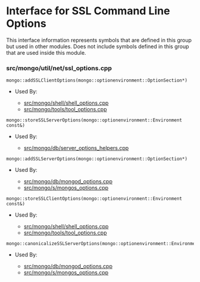 
# Interface for SSL Command Line Options
This interface information represents symbols that are defined in this group but used in other modules.  Does not include symbols defined in this group that are used inside this module.

### src/mongo/util/net/ssl\_options.cpp

<div></div>

    mongo::addSSLClientOptions(mongo::optionenvironment::OptionSection*)

- Used By:

    - [src/mongo/shell/shell\_options.cpp](../../../../mongo\_shell/mongo\_shell)
    - [src/mongo/tools/tool\_options.cpp](../../../../tools/tools)

<div></div>

    mongo::storeSSLServerOptions(mongo::optionenvironment::Environment const&)

- Used By:

    - [src/mongo/db/server\_options\_helpers.cpp](../../../../process\_management/mongod\_and\_mongos\_command\_line\_options)

<div></div>

    mongo::addSSLServerOptions(mongo::optionenvironment::OptionSection*)

- Used By:

    - [src/mongo/db/mongod\_options.cpp](../../../../process\_management/mongod\_and\_mongos\_command\_line\_options)
    - [src/mongo/s/mongos\_options.cpp](../../../../process\_management/mongod\_and\_mongos\_command\_line\_options)

<div></div>

    mongo::storeSSLClientOptions(mongo::optionenvironment::Environment const&)

- Used By:

    - [src/mongo/shell/shell\_options.cpp](../../../../mongo\_shell/mongo\_shell)
    - [src/mongo/tools/tool\_options.cpp](../../../../tools/tools)

<div></div>

    mongo::canonicalizeSSLServerOptions(mongo::optionenvironment::Environment*)

- Used By:

    - [src/mongo/db/mongod\_options.cpp](../../../../process\_management/mongod\_and\_mongos\_command\_line\_options)
    - [src/mongo/s/mongos\_options.cpp](../../../../process\_management/mongod\_and\_mongos\_command\_line\_options)
